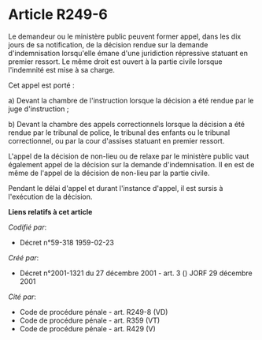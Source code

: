 # Article R249-6

Le demandeur ou le ministère public peuvent former appel, dans les dix jours de sa notification, de la décision rendue sur la
demande d'indemnisation lorsqu'elle émane d'une juridiction répressive statuant en premier ressort. Le même droit est ouvert
à la partie civile lorsque l'indemnité est mise à sa charge.

Cet appel est porté :

a) Devant la chambre de l'instruction lorsque la décision a été rendue par le juge d'instruction ;

b) Devant la chambre des appels correctionnels lorsque la décision a été rendue par le tribunal de police, le tribunal des
enfants ou le tribunal correctionnel, ou par la cour d'assises statuant en premier ressort.

L'appel de la décision de non-lieu ou de relaxe par le ministère public vaut également appel de la décision sur la demande
d'indemnisation. Il en est de même de l'appel de la décision de non-lieu par la partie civile.

Pendant le délai d'appel et durant l'instance d'appel, il est sursis à l'exécution de la décision.

**Liens relatifs à cet article**

_Codifié par_:

  - Décret n°59-318 1959-02-23

_Créé par_:

  - Décret n°2001-1321 du 27 décembre 2001 - art. 3 () JORF 29 décembre 2001

_Cité par_:

  - Code de procédure pénale - art. R249-8 (VD)
  - Code de procédure pénale - art. R359 (VT)
  - Code de procédure pénale - art. R429 (V)
